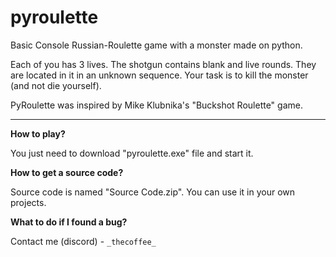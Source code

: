 # pyroulette

Basic Console Russian-Roulette game with a monster made on python.

Each of you has 3 lives. The shotgun contains blank and live rounds. They are located in it in an unknown sequence. Your task is to kill the monster (and not die yourself).

PyRoulette was inspired by Mike Klubnika's "Buckshot Roulette" game.

------------

**How to play?**

You just need to download "pyroulette.exe" file and start it.

**How to get a source code?**

Source code is named "Source Code.zip". You can use it in your own projects.

**What to do if I found a bug?**

Contact me (discord) - `_thecoffee_`
